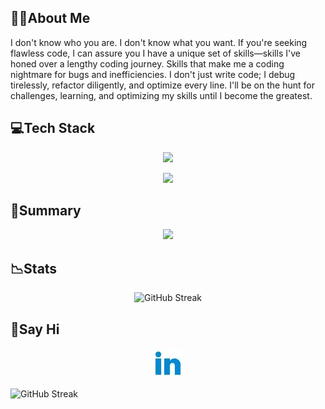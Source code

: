 
## 👨‍💻About Me

I don't know who you are. I don't know what you want. If you're seeking flawless code, I can assure you I have a unique set of skills—skills I've honed over a lengthy coding journey. Skills that make me a coding nightmare for bugs and inefficiencies. I don't just write code; I debug tirelessly, refactor diligently, and optimize every line. I'll be on the hunt for challenges, learning, and optimizing my skills until I become the greatest.


## 💻Tech Stack
<p align="center">
  <a href="">
    <img src="https://skillicons.dev/icons?i=py,tensorflow,django,flask,js,express,react" />
  </a>
</p>
<p align="center">  
  <a href="">
    <img src="https://skillicons.dev/icons?i=nodejs,mongodb,mysql,html,tailwind,css,firebase,git" />
  </a>
</p>



## 📜Summary

<p align="center">
    <img src="http://github-profile-summary-cards.vercel.app/api/cards/profile-details?username=434huzaifa&theme=2077" />
</p>

## 📉Stats 

<p align="center">
    <img src="https://github-readme-streak-stats.herokuapp.com?user=434huzaifa&theme=radical&hide_border=true&date_format=M%20j%5B%2C%20Y%5D&card_width=700&hide_current_streak=true" alt="GitHub Streak" />
</p>

## 💬Say Hi
<p align="center">
   <a href="http://www.linkedin.com/in/434-md-huzaifa">
   <img src="https://raw.githubusercontent.com/434huzaifa/434huzaifa/main/assets/link2.webp">
   </a>
</p>
<img src="https://github-readme-stats.vercel.app/api/top-langs/?username=434huzaifa" alt="GitHub Streak" />
